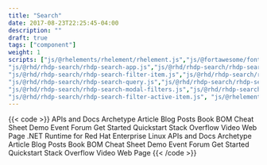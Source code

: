 ```yaml
---
title: "Search"
date: 2017-08-23T22:25:45-04:00
description: ""
draft: true
tags: ["component"]
weight: 1
scripts: ["js/@rhelements/rhelement/rhelement.js","js/@fortawesome/fontawesome-svg-core/index.es.js","js/@fortawesome/pro-solid-svg-icons/index.es.js",
"js/@rhd/rhdp-search/rhdp-search-app.js","js/@rhd/rhdp-search/rhdp-search-box.js","js/@rhd/rhdp-search/rhdp-search-filter-group.js",
"js/@rhd/rhdp-search/rhdp-search-filter-item.js","js/@rhd/rhdp-search/rhdp-search-filters.js","js/@rhd/rhdp-search/rhdp-search-onebox.js",
"js/@rhd/rhdp-search/rhdp-search-query.js","js/@rhd/rhdp-search/rhdp-search-result-count.js","js/@rhd/rhdp-search/rhdp-search-result.js","js/@rhd/rhdp-search/rhdp-search-results.js", "js/@rhd/rhdp-search/rhdp-search-sort-page.js","js/@rhd/rhdp-search/rhdp-search-url.js",
"js/@rhd/rhdp-search/rhdp-search-modal-filters.js","js/@rhd/rhdp-search/rhdp-search-active-filters.js",
"js/@rhd/rhdp-search/rhdp-search-filter-active-item.js", "js/@rhelements/rh-datetime/rh-datetime.min.js"]
---
```


{{< code >}}<rhdp-search-app url="https://dcp2.jboss.org/v2/rest/search/developer_materials">
<rhdp-search-box slot="query"></rhdp-search-box>
<rhdp-search-filters title="Filter By" slot="filters">
    <rhdp-search-filter-group name="CONTENT TYPE" key="type">
        <rhdp-search-filter-item group="type" key="apidocs" value="apidocs" type="rht_website,rht_apidocs" name="APIs and Docs">APIs and Docs</rhdp-search-filter-item>
        <rhdp-search-filter-item group="type" key="archetype" value="jbossdeveloper_archetype" type="jbossdeveloper_archetype" name="Archetype">Archetype</rhdp-search-filter-item>
        <rhdp-search-filter-item group="type" key="article" value="article,solution" type="rht_knowledgebase_article,rht_knowledgebase_solution" name="Article">Article</rhdp-search-filter-item>
        <rhdp-search-filter-item group="type" key="blogpost" value="blogpost" type="jbossorg_blog" name="Blog Posts">Blog Posts</rhdp-search-filter-item>
        <rhdp-search-filter-item group="type" key="book" value="jbossdeveloper_book" type="jbossdeveloper_book" name="Book">Book</rhdp-search-filter-item>
        <rhdp-search-filter-item slot="secondary" group="type" key="bom" value="jbossdeveloper_bom" type="jbossdeveloper_bom" name="BOM">BOM</rhdp-search-filter-item>
        <rhdp-search-filter-item slot="secondary" group="type" key="cheatsheet" value="cheatsheet" type="jbossdeveloper_cheatsheet" name="Cheat Sheet">Cheat Sheet</rhdp-search-filter-item>
        <rhdp-search-filter-item slot="secondary" group="type" key="demo" value="demo" type="jbossdeveloper_demo" name="Demo">Demo</rhdp-search-filter-item>
        <rhdp-search-filter-item slot="secondary" group="type" key="event" value="jbossdeveloper_event" type="jbossdeveloper_event" name="Event">Event</rhdp-search-filter-item>
        <rhdp-search-filter-item slot="secondary" group="type" key="forum" value="jbossorg_sbs_forum" type="jbossorg_sbs_forum" name="Forum">Forum</rhdp-search-filter-item>
        <rhdp-search-filter-item slot="secondary" group="type" key="get-started" value="jbossdeveloper_example" type="jbossdeveloper_example" name="Get Started">Get Started</rhdp-search-filter-item>
        <rhdp-search-filter-item slot="secondary" group="type" key="quickstart" value="quickstart" type="jbossdeveloper_quickstart" name="Quickstart">Quickstart</rhdp-search-filter-item>
        <rhdp-search-filter-item slot="secondary" group="type" key="stackoverflow" value="stackoverflow_question" type="stackoverflow_question" name="Stack Overflow">Stack Overflow</rhdp-search-filter-item>
        <rhdp-search-filter-item slot="secondary" group="type" key="video" value="video" type="jbossdeveloper_vimeo,jbossdeveloper_youtube" name="Video">Video</rhdp-search-filter-item>
        <rhdp-search-filter-item slot="secondary" group="type" key="webpage" value="webpage" type="rht_website" name="Web Page">Web Page</rhdp-search-filter-item>
    </rhdp-search-filter-group>
    <rhdp-search-filter-group name="PRODUCT" key="project">
        <rhdp-search-filter-item name=".NET Runtime for Red Hat Enterprise Linux" value="dotnet" class="filter-item-dotnet" key="dotnet" group="project">.NET Runtime for Red Hat Enterprise Linux</rhdp-search-filter-item>
    </rhdp-search-filter-group>
    <rhdp-search-filter-group name="TOPIC" key="tag"></rhdp-search-filter-group>
</rhdp-search-filters>
<rhdp-search-active-filters title="Active Filters:">
    <rhdp-search-filter-active-item group="type" key="apidocs" value="rht_website,rht_apidocs" type="apidocs" name="APIs and Docs">APIs and Docs</rhdp-search-filter-active-item>
    <rhdp-search-filter-active-item group="type" key="archetype" value="jbossdeveloper_archetype" type="jbossdeveloper_archetype" name="Archetype">Archetype</rhdp-search-filter-active-item>
    <rhdp-search-filter-active-item group="type" key="article" value="article,solution" type="rht_knowledgebase_article,rht_knowledgebase_solution" name="Article">Article</rhdp-search-filter-active-item>
    <rhdp-search-filter-active-item group="type" key="blogpost" value="blogpost" type="jbossorg_blog" name="Blog Posts">Blog Posts</rhdp-search-filter-active-item>
    <rhdp-search-filter-active-item group="type" key="book" value="jbossdeveloper_book" type="jbossdeveloper_book" name="Book">Book</rhdp-search-filter-active-item>
    <rhdp-search-filter-active-item slot="secondary" group="type" key="bom" value="jbossdeveloper_bom" type="jbossdeveloper_bom" name="BOM">BOM</rhdp-search-filter-active-item>
    <rhdp-search-filter-active-item slot="secondary" group="type" key="cheatsheet" value="cheatsheet" type="jbossdeveloper_cheatsheet" name="Cheat Sheet">Cheat Sheet</rhdp-search-filter-active-item>
    <rhdp-search-filter-active-item slot="secondary" group="type" key="demo" value="demo" type="jbossdeveloper_demo" name="Demo">Demo</rhdp-search-filter-active-item>
    <rhdp-search-filter-active-item slot="secondary" group="type" key="event" value="jbossdeveloper_event" type="jbossdeveloper_event" name="Event">Event</rhdp-search-filter-active-item>
    <rhdp-search-filter-active-item slot="secondary" group="type" key="forum" value="jbossorg_sbs_forum" type="jbossorg_sbs_forum" name="Forum">Forum</rhdp-search-filter-active-item>
    <rhdp-search-filter-active-item slot="secondary" group="type" key="get-started" value="jbossdeveloper_example" type="jbossdeveloper_example" name="Get Started">Get Started</rhdp-search-filter-active-item>
    <rhdp-search-filter-active-item slot="secondary" group="type" key="quickstart" value="quickstart" type="jbossdeveloper_quickstart" name="Quickstart">Quickstart</rhdp-search-filter-active-item>
    <rhdp-search-filter-active-item slot="secondary" group="type" key="stackoverflow" value="stackoverflow_question" type="stackoverflow_question" name="Stack Overflow">Stack Overflow</rhdp-search-filter-active-item>
    <rhdp-search-filter-active-item slot="secondary" group="type" key="video" value="video" type="jbossdeveloper_vimeo,jbossdeveloper_youtube" name="Video">Video</rhdp-search-filter-active-item>
    <rhdp-search-filter-active-item slot="secondary" group="type" key="webpage" value="webpage" type="rht_website" name="Web Page">Web Page</rhdp-search-filter-active-item>
</rhdp-search-active-filters>
<rhdp-search-result-count></rhdp-search-result-count>
<rhdp-search-sort-page></rhdp-search-sort-page>
<rhdp-search-onebox url="../../json/onebox.json"></rhdp-search-onebox>
<rhdp-search-results></rhdp-search-results>
<rhdp-search-query url="https://dcp2.jboss.org/v2/rest/search/developer_materials"></rhdp-search-query>
</rhdp-search-app>
<a href="#top" id="scroll-to-top"></a>{{< /code >}}